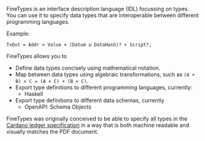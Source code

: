 FineTypes is an interface description language (IDL) focussing on types. You can use it to specify data types that are interoperable between different programming languages.

Example:

```
TxOut = Addr × Value × (Datum ⊎ DataHash)? × Script?;
```

FineTypes allows you to

* Define data types concisely using mathematical notation.
* Map between data types using algebraic transformations, such as `(A + B) × C = (A × C) + (B × C)`.
* Export type definitions to different programming languages, currently:
    * Haskell
* Export type definitions to different data schemas, currently
    * OpenAPI: Schema Objects

FineTypes was originally conceived to be able to specify all types in the [Cardano ledger specification][cardano-ledger] in a way that is both machine readable and visually matches the PDF document.

  [cardano-ledger]: https://github.com/input-output-hk/cardano-ledger/releases/latest/
